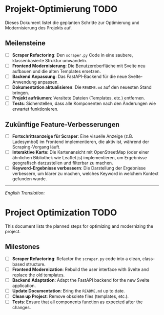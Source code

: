 # Projekt-Optimierung TODO

Dieses Dokument listet die geplanten Schritte zur Optimierung und Modernisierung des Projekts auf.

## Meilensteine

- [ ] **Scraper Refactoring**: Den `scraper.py` Code in eine saubere, klassenbasierte Struktur umwandeln.
- [ ] **Frontend Modernisierung**: Die Benutzeroberfläche mit Svelte neu aufbauen und die alten Templates ersetzen.
- [ ] **Backend Anpassung**: Das FastAPI-Backend für die neue Svelte-Anwendung anpassen.
- [ ] **Dokumentation aktualisieren**: Die `README.md` auf den neuesten Stand bringen.
- [ ] **Projekt aufräumen**: Veraltete Dateien (Templates, etc.) entfernen.
- [ ] **Tests**: Sicherstellen, dass alle Komponenten nach den Änderungen wie erwartet funktionieren.

## Zukünftige Feature-Verbesserungen

- [ ] **Fortschrittsanzeige für Scraper**: Eine visuelle Anzeige (z.B. Ladesymbol) im Frontend implementieren, die aktiv ist, während der Scraping-Vorgang läuft.
- [ ] **Interaktive Karte**: Die Kartenansicht mit OpenStreetMap (oder einer ähnlichen Bibliothek wie Leaflet.js) implementieren, um Ergebnisse geografisch darzustellen und filterbar zu machen.
- [ ] **Keyword-Ergebnisse verbessern**: Die Darstellung der Ergebnisse verbessern, um klarer zu machen, welches Keyword in welchem Kontext gefunden wurde.

---
*English Translation:*

# Project Optimization TODO

This document lists the planned steps for optimizing and modernizing the project.

## Milestones

- [ ] **Scraper Refactoring**: Refactor the `scraper.py` code into a clean, class-based structure.
- [ ] **Frontend Modernization**: Rebuild the user interface with Svelte and replace the old templates.
- [ ] **Backend Adaptation**: Adapt the FastAPI backend for the new Svelte application.
- [ ] **Update Documentation**: Bring the `README.md` up to date.
- [ ] **Clean up Project**: Remove obsolete files (templates, etc.).
- [ ] **Tests**: Ensure that all components function as expected after the changes.
